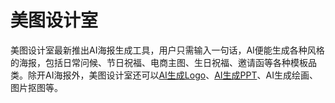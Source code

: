 # 美图设计室

美图设计室最新推出AI海报生成工具，用户只需输入一句话，AI便能生成各种风格的海报，包括日常问候、节日祝福、电商主图、生日祝福、邀请函等各种模板品类。除开AI海报外，美图设计室还可以<a href="https://ai-bot.cn/best-ai-logo-makers/">AI生成Logo</a>、<a href="https://ai-bot.cn/ai-ppt-presentation-makers/">AI生成PPT</a>、AI生成绘画、图片抠图等。